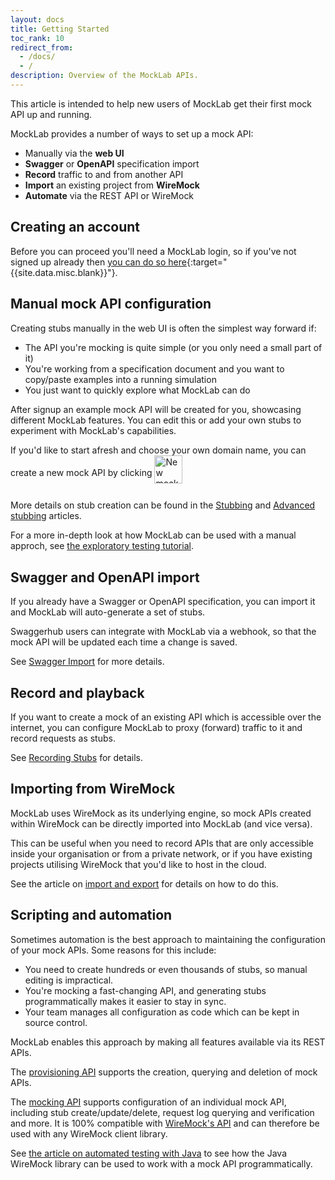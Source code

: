 ```yaml
---
layout: docs
title: Getting Started
toc_rank: 10
redirect_from:
  - /docs/
  - /
description: Overview of the MockLab APIs.
---
```


This article is intended to help new users of MockLab get their first mock API up and running.

MockLab provides a number of ways to set up a mock API:

* Manually via the **web UI**
* **Swagger** or **OpenAPI** specification import
* **Record** traffic to and from another API
* **Import** an existing project from **WireMock**
* **Automate** via the REST API or WireMock


## Creating an account

Before you can proceed you'll need a MockLab login, so if you've not signed up already then [you can do so here](https://app.mocklab.io/login?for=signup){:target="{{site.data.misc.blank}}"}.


## Manual mock API configuration

Creating stubs manually in the web UI is often the simplest way forward if:

* The API you're mocking is quite simple (or you only need a small part of it)
* You're working from a specification document and you want to copy/paste examples into a running simulation
* You just want to quickly explore what MockLab can do

After signup an example mock API will be created for you, showcasing different MockLab features. You can edit this or add your own stubs to experiment with MockLab's capabilities.

If you'd like to start afresh and choose your own domain name, you can create a new mock API by clicking <img style="margin-bottom: 0.8rem; vertical-align: middle; border: none; height: 45px" src="/images/screenshots/new-mock-api-button.png" title="New mock API"/>

More details on stub creation can be found in the [Stubbing](/docs/stubbing/) and [Advanced stubbing](/docs/advanced-stubbing/) articles.

For a more in-depth look at how MockLab can be used with a manual approch, see [the exploratory testing tutorial](/docs/exploratory-testing-tutorial/).

## Swagger and OpenAPI import

If you already have a Swagger or OpenAPI specification, you can import it and MockLab will auto-generate a set of stubs.

Swaggerhub users can integrate with MockLab via a webhook, so that the mock API
will be updated each time a change is saved.

See [Swagger Import](/docs/swagger/) for more details.


## Record and playback

If you want to create a mock of an existing API which is accessible over the internet,
you can configure MockLab to proxy (forward) traffic to it and record requests as stubs.

See [Recording Stubs](/docs/recording-stubs/) for details.


## Importing from WireMock

MockLab uses WireMock as its underlying engine, so mock APIs created within WireMock
can be directly imported into MockLab (and vice versa).

This can be useful when you need to record APIs that are only accessible inside your
organisation or from a private network, or if you have existing projects utilising
WireMock that you'd like to host in the cloud.

See the article on [import and export](/docs/import-and-export/) for details on how to do this.


## Scripting and automation

Sometimes automation is the best approach to maintaining the configuration of your mock APIs.
Some reasons for this include:

* You need to create hundreds or even thousands of stubs, so manual editing is impractical.
* You're mocking a fast-changing API, and generating stubs programmatically makes it easier to stay in sync.
* Your team manages all configuration as code which can be kept in source control.

MockLab enables this approach by making all features available via its REST APIs.

The [provisioning API](/docs/provisioning/) supports the creation, querying and deletion of mock APIs.

The [mocking API](/docs/mocking/) supports configuration of an individual mock API, including stub create/update/delete, request log querying and verification and more.
It is 100% compatible with [WireMock's API](http://wiremock.org/docs/api/) and can therefore be used with any WireMock client library.

See [the article on automated testing with Java](/docs/automated-testing-with-java)
to see how the Java WireMock library can be used to work with a mock API programmatically.

